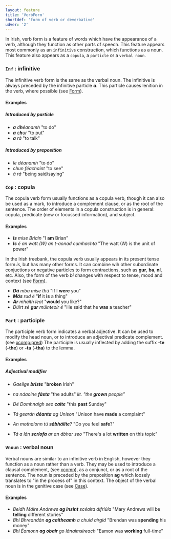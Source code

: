 ```yaml
---
layout: feature
title: 'VerbForm'
shortdef: 'form of verb or deverbative'
udver: '2'
---
```


In Irish, verb form is a feature of words which have the appearance of a verb, although they function as other parts of speech. 
This feature appears most commonly as an `infinitive` construction, which functions as a noun. This feature also appears as a `copula`, a `particle` or a `verbal noun`.

### `Inf` : infinitive

The infinitive verb form is the same as the verbal noun. The infinitive is always preceded by the infinitive particle _<b>a</b>_. This particle causes lenition in the verb, where possible (see [Form]()).

#### Examples

##### Introduced by particle
* _<b>a</b> d<b>h</b>éanamh_ "to do"
* _<b>a</b> c<b>h</b>ur_ "to put"
* _<b>a</b> rá_ "to talk"

##### Introduced by preposition
* _le déanamh_ "to do"
* _chun féachaint_ "to see"
* _á rá_ "being said/saying"

### `Cop` : copula

The copula verb form usually functions as a copula verb, though it can also be used as a mark, to introduce a complement clause, or as the root of the sentence. The order of elements in a copula construction is in general: copula, predicate (new or focussed information), and subject. 

#### Examples

* _<b>Is</b> mise Briain_ "I <b>am</b> Brian"
* _<b>Is</b> é an watt (W) an t-aonad cumhachta_ "The watt (W) is the unit of power"

In the Irish treebank, the copula verb usually appears in its present tense form _is_, but has many other forms. It can combine wih other subordinate conjuctions or negative particles to form contractions, such as <b>gur</b>, <b>ba</b>, <b>ní</b>, etc. Also, the form of the verb _bí_ changes with respect to tense, mood and context (see [Form](ga/feat/all.html#vf--vowel-form)).

* _<b>Dá</b> mba mise thú_ "If I <b>were</b> you"
* _<b>Más</b> rud é_ "<b>if</b> it <b>is</b> a thing"
* _<b>Ar</b> mhaith leat_ "<b>would</b> you like?"
* _Dúirt sé <b>gur</b> múinteoir é_ "He said that he <b>was</b> a teacher"

### `Part` : participle

The participle verb form indicates a verbal adjective. It can be used to modify the head noun, or to introduce an adjectival predicate complement. (see [xcomp:pred](ga-dep/xcomp:pred)) The participle is usually inflected by adding the suffix <b>-te</b> (<b>-the</b>) or <b>-ta</b> (<b>-tha</b>) to the lemma. 

#### Examples

##### Adjectival modifier
* _Gaeilge <b>briste</b>_ "<b>broken</b> Irish"
* _na ndaoine <b>fásta</b>_ "the adults" _lit. "the <b>grown</b> people"_
* _Dé Domhnaigh seo <b>caite</b>_ "this <b>past</b> Sunday"

* _Tá gearán <b>déanta</b> ag Unison_ "Unison have <b>made</b> a complaint"
* _An mothaíonn tú <b>sábháilte</b>?_ "Do you feel <b>safe</b>?"
* _Tá a lán <b>scríofa</b> ar an ábhar seo_ "There's a lot <b>written</b> on this topic"

### `Vnoun` : verbal noun

Verbal nouns are similar to an infinitive verb in English, however they function as a noun rather than a verb. They may be used to introduce a clausal complement, (see [xcomp](ga-dep/xcomp)), as a conjunct, or as a root of the sentence. The noun is preceded by the preposition <b>ag</b> which loosely translates to "in the process of" in this context. The object of the verbal noun is in the genitive case (see [Case](ga/feat/all.html#gen--genitive-case)).

#### Examples

* _Beidh Máire Andrews <b>ag insint</b> scéalta difriúla_ "Mary Andrews will be <b>telling</b> different stories"
* _Bhí Bhreandán <b>ag caitheamh</b> a chuid airgid_ "Brendan was <b>spending</b> his money"
* _Bhí Éamonn <b>ag obair</b> go lánaimsireach_ "Eamon was <b>working</b> full-time" 




<!-- Interlanguage links updated Čt lis 12 09:43:07 CET 2020 -->

